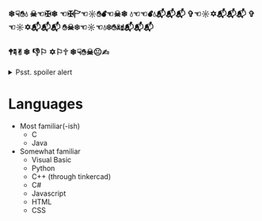 ### ❄︎☟︎✋︎💧︎ ☠︎☜︎✠︎❄︎ ☜︎✠︎🏱︎☜︎☼︎✋︎💣︎☜︎☠︎❄︎ 💧︎☜︎☜︎💣︎💧︎📬︎📬︎📬︎ ✞︎☜︎☼︎✡︎📬︎📬︎📬︎ ✞︎☜︎☼︎✡︎📬︎📬︎📬︎ ✋︎☠︎❄︎☜︎☼︎☜︎💧︎❄︎✋︎☠︎☝︎📬︎📬︎📬︎ 
### 🕈︎☟︎✌︎❄︎ 👎︎⚐︎ ✡︎⚐︎🕆︎ ❄︎☟︎✋︎☠︎😐︎✍︎

<details>
  <summary>Psst. spoiler alert</summary>
  Both of them are still work-in progress (and by that I mean they don't have anything yet LMAO):
  
  - Personal Website: https://pieisspy.neocities.org/ 
  
  - Portfolio Website: https://pieisspy.github.io/
</details>

# Languages
- Most familiar(-ish)
  - C
  - Java
- Somewhat familiar
  - Visual Basic
  - Python
  - C++ (through tinkercad)
  - C#
  - Javascript
  - HTML
  - CSS
